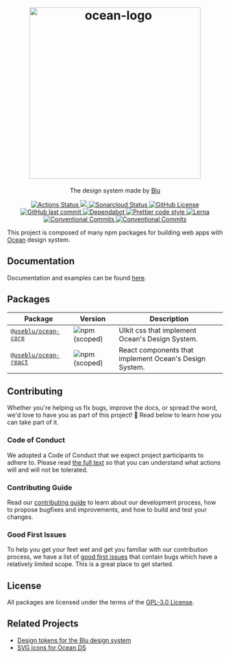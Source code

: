 <h1 align="center">
  <a href="https://ocean-ds.github.io/ocean-web/index.html">
    <img alt="ocean-logo" src="https://user-images.githubusercontent.com/3240432/96205195-5c8b0080-0f3c-11eb-8229-1f0a7f93df0a.png" width="400">
  </a>
</h1>

<p align="center">
  The design system made by <a href="https://www.useblu.com.br/sobre">Blu</a>
</p>

<p align="center">
  <a href="https://github.com/ocean-ds/ocean-web/actions">
    <img alt="Actions Status" src="https://github.com/ocean-ds/ocean-web/workflows/CI/badge.svg">
  </a>
  <a href="https://codecov.io/gh/ocean-ds/ocean-web">
    <img src="https://codecov.io/gh/ocean-ds/ocean-web/branch/master/graph/badge.svg"/>
  </a>
  <a href="https://sonarcloud.io/dashboard?id=ocean-ds_ocean-web">
    <img alt="Sonarcloud Status" src="https://sonarcloud.io/api/project_badges/measure?project=ocean-ds_ocean-web&metric=alert_status">
  </a>
  <a href="https://github.com/ocean-ds/ocean-web/blob/master/LICENSE">
    <img alt="GitHub License" src="https://img.shields.io/github/license/ocean-ds/ocean-web">
  </a>
  <a href="https://github.com/ocean-ds/ocean-web/graphs/commit-activity">
    <img alt="GitHub last commit" src="https://img.shields.io/github/last-commit/ocean-ds/ocean-web">
  </a>
  <a href="https://github.com/ocean-ds/ocean-web/network/updates">
    <img alt="Dependabot" src="https://img.shields.io/badge/Dependabot-enabled-brightgreen">
  </a>
  <a href="https://github.com/prettier/prettier">
    <img alt="Prettier code style" src="https://img.shields.io/badge/code_style-prettier-ff69b4.svg">
  </a>
  <a href="https://lerna.js.org/">
    <img alt="Lerna" src="https://img.shields.io/badge/maintained%20with-lerna-cc00ff.svg">
  </a>
  <a href="https://conventionalcommits.org">
    <img alt="Conventional Commits" src="https://img.shields.io/badge/Conventional%20Commits-1.0.0-yellow.svg">
  </a>
  <a href="http://makeapullrequest.com">
    <img alt="Conventional Commits" src="https://img.shields.io/badge/PRs-welcome-brightgreen.svg">
  </a>
</p>

This project is composed of many npm packages for building web apps with [Ocean](https://zeroheight.com/9c9b2b3aa/p/257272-ocean-ds/t/968532) design system.

## Documentation

Documentation and examples can be found [here](https://ocean-ds.github.io/ocean-web/index.html).

## Packages

| Package                                              | Version                                                           | Description                                            |
| ---------------------------------------------------- | ----------------------------------------------------------------- | ------------------------------------------------------ |
| [`@useblu/ocean-core`](packages/ocean-core#readme)   | ![npm (scoped)](https://img.shields.io/npm/v/@useblu/ocean-core)  | UIkit css that implement Ocean's Design System.        |
| [`@useblu/ocean-react`](packages/ocean-react#readme) | ![npm (scoped)](https://img.shields.io/npm/v/@useblu/ocean-react) | React components that implement Ocean's Design System. |

## Contributing

Whether you're helping us fix bugs, improve the docs, or spread the word, we'd love to have you as part of this project! :blue_heart: Read below to learn how you can take part of it.

### Code of Conduct

We adopted a Code of Conduct that we expect project participants to adhere to. Please read [the full text](.github/CODE_OF_CONDUCT.md) so that you can understand what actions will and will not be tolerated.

### Contributing Guide

Read our [contributing guide](.github/CONTRIBUTING.md) to learn about our development process, how to propose bugfixes and improvements, and how to build and test your changes.

### Good First Issues

To help you get your feet wet and get you familiar with our contribution process, we have a list of [good first issues](https://github.com/ocean-ds/ocean-web/labels/good%20first%20issue) that contain bugs which have a relatively limited scope. This is a great place to get started.

## License

All packages are licensed under the terms of the [GPL-3.0 License](LICENSE).

## Related Projects

- [Design tokens for the Blu design system](https://github.com/ocean-ds/ocean-tokens)
- [SVG icons for Ocean DS](https://github.com/ocean-ds/ocean-icons)
